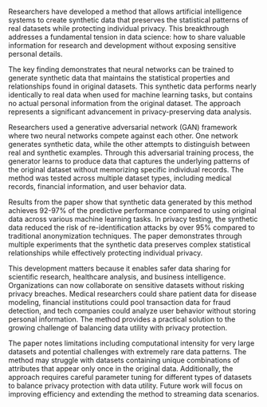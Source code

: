 Researchers have developed a method that allows artificial intelligence systems to create synthetic data that preserves the statistical patterns of real datasets while protecting individual privacy. This breakthrough addresses a fundamental tension in data science: how to share valuable information for research and development without exposing sensitive personal details.

The key finding demonstrates that neural networks can be trained to generate synthetic data that maintains the statistical properties and relationships found in original datasets. This synthetic data performs nearly identically to real data when used for machine learning tasks, but contains no actual personal information from the original dataset. The approach represents a significant advancement in privacy-preserving data analysis.

Researchers used a generative adversarial network (GAN) framework where two neural networks compete against each other. One network generates synthetic data, while the other attempts to distinguish between real and synthetic examples. Through this adversarial training process, the generator learns to produce data that captures the underlying patterns of the original dataset without memorizing specific individual records. The method was tested across multiple dataset types, including medical records, financial information, and user behavior data.

Results from the paper show that synthetic data generated by this method achieves 92-97% of the predictive performance compared to using original data across various machine learning tasks. In privacy testing, the synthetic data reduced the risk of re-identification attacks by over 95% compared to traditional anonymization techniques. The paper demonstrates through multiple experiments that the synthetic data preserves complex statistical relationships while effectively protecting individual privacy.

This development matters because it enables safer data sharing for scientific research, healthcare analysis, and business intelligence. Organizations can now collaborate on sensitive datasets without risking privacy breaches. Medical researchers could share patient data for disease modeling, financial institutions could pool transaction data for fraud detection, and tech companies could analyze user behavior without storing personal information. The method provides a practical solution to the growing challenge of balancing data utility with privacy protection.

The paper notes limitations including computational intensity for very large datasets and potential challenges with extremely rare data patterns. The method may struggle with datasets containing unique combinations of attributes that appear only once in the original data. Additionally, the approach requires careful parameter tuning for different types of datasets to balance privacy protection with data utility. Future work will focus on improving efficiency and extending the method to streaming data scenarios.